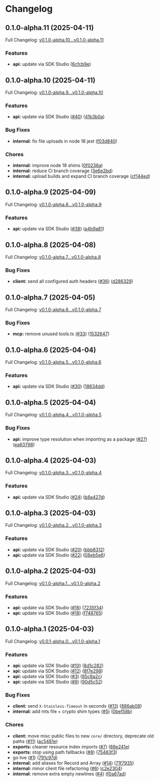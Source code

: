 # Changelog

## 0.1.0-alpha.11 (2025-04-11)

Full Changelog: [v0.1.0-alpha.10...v0.1.0-alpha.11](https://github.com/miriambudayr/stainless-test-prod-app/compare/v0.1.0-alpha.10...v0.1.0-alpha.11)

### Features

* **api:** update via SDK Studio ([6cfcb9e](https://github.com/miriambudayr/stainless-test-prod-app/commit/6cfcb9e747ad8ca283c56932fbdd185212fb155e))

## 0.1.0-alpha.10 (2025-04-11)

Full Changelog: [v0.1.0-alpha.9...v0.1.0-alpha.10](https://github.com/miriambudayr/stainless-test-prod-app/compare/v0.1.0-alpha.9...v0.1.0-alpha.10)

### Features

* **api:** update via SDK Studio ([#40](https://github.com/miriambudayr/stainless-test-prod-app/issues/40)) ([41b3b0a](https://github.com/miriambudayr/stainless-test-prod-app/commit/41b3b0a0246f857bf1e867bcf1b7c6eee38a89b0))


### Bug Fixes

* **internal:** fix file uploads in node 18 jest ([f03d840](https://github.com/miriambudayr/stainless-test-prod-app/commit/f03d8406518c7b2f7142d080087aec49096e82bd))


### Chores

* **internal:** improve node 18 shims ([0f0236a](https://github.com/miriambudayr/stainless-test-prod-app/commit/0f0236a3b8cb176edb670776f44fd92329a53b74))
* **internal:** reduce CI branch coverage ([3e6e2bd](https://github.com/miriambudayr/stainless-test-prod-app/commit/3e6e2bd5224af672a8ba78576e3ccd07b5776714))
* **internal:** upload builds and expand CI branch coverage ([cf144ed](https://github.com/miriambudayr/stainless-test-prod-app/commit/cf144ed3655107e746f851c1a5a91c15c301d600))

## 0.1.0-alpha.9 (2025-04-09)

Full Changelog: [v0.1.0-alpha.8...v0.1.0-alpha.9](https://github.com/miriambudayr/stainless-test-prod-app/compare/v0.1.0-alpha.8...v0.1.0-alpha.9)

### Features

* **api:** update via SDK Studio ([#38](https://github.com/miriambudayr/stainless-test-prod-app/issues/38)) ([a4b9a81](https://github.com/miriambudayr/stainless-test-prod-app/commit/a4b9a8149f275908d201518bce85a5ffef543e9e))

## 0.1.0-alpha.8 (2025-04-08)

Full Changelog: [v0.1.0-alpha.7...v0.1.0-alpha.8](https://github.com/miriambudayr/stainless-test-prod-app/compare/v0.1.0-alpha.7...v0.1.0-alpha.8)

### Bug Fixes

* **client:** send all configured auth headers ([#36](https://github.com/miriambudayr/stainless-test-prod-app/issues/36)) ([d286329](https://github.com/miriambudayr/stainless-test-prod-app/commit/d28632965e09dceb4007e2a0b959c91377cc7a97))

## 0.1.0-alpha.7 (2025-04-05)

Full Changelog: [v0.1.0-alpha.6...v0.1.0-alpha.7](https://github.com/miriambudayr/stainless-test-prod-app/compare/v0.1.0-alpha.6...v0.1.0-alpha.7)

### Bug Fixes

* **mcp:** remove unused tools.ts ([#33](https://github.com/miriambudayr/stainless-test-prod-app/issues/33)) ([1532647](https://github.com/miriambudayr/stainless-test-prod-app/commit/1532647163ec58df68128105a2d949c31b83d010))

## 0.1.0-alpha.6 (2025-04-04)

Full Changelog: [v0.1.0-alpha.5...v0.1.0-alpha.6](https://github.com/miriambudayr/stainless-test-prod-app/compare/v0.1.0-alpha.5...v0.1.0-alpha.6)

### Features

* **api:** update via SDK Studio ([#30](https://github.com/miriambudayr/stainless-test-prod-app/issues/30)) ([18634dd](https://github.com/miriambudayr/stainless-test-prod-app/commit/18634ddf0669df44fb48665aa5dc169b2a2a7526))

## 0.1.0-alpha.5 (2025-04-04)

Full Changelog: [v0.1.0-alpha.4...v0.1.0-alpha.5](https://github.com/miriambudayr/stainless-test-prod-app/compare/v0.1.0-alpha.4...v0.1.0-alpha.5)

### Bug Fixes

* **api:** improve type resolution when importing as a package ([#27](https://github.com/miriambudayr/stainless-test-prod-app/issues/27)) ([ea63798](https://github.com/miriambudayr/stainless-test-prod-app/commit/ea63798d5978d38768145c21873a735e0c57638e))

## 0.1.0-alpha.4 (2025-04-03)

Full Changelog: [v0.1.0-alpha.3...v0.1.0-alpha.4](https://github.com/miriambudayr/stainless-test-prod-app/compare/v0.1.0-alpha.3...v0.1.0-alpha.4)

### Features

* **api:** update via SDK Studio ([#24](https://github.com/miriambudayr/stainless-test-prod-app/issues/24)) ([b8a427d](https://github.com/miriambudayr/stainless-test-prod-app/commit/b8a427db1d1db8cd0f264e704e48871f72b9c549))

## 0.1.0-alpha.3 (2025-04-03)

Full Changelog: [v0.1.0-alpha.2...v0.1.0-alpha.3](https://github.com/miriambudayr/stainless-test-prod-app/compare/v0.1.0-alpha.2...v0.1.0-alpha.3)

### Features

* **api:** update via SDK Studio ([#20](https://github.com/miriambudayr/stainless-test-prod-app/issues/20)) ([bbb8312](https://github.com/miriambudayr/stainless-test-prod-app/commit/bbb8312bea32d630466d520c21064fd9f3e3188c))
* **api:** update via SDK Studio ([#22](https://github.com/miriambudayr/stainless-test-prod-app/issues/22)) ([08eb5e6](https://github.com/miriambudayr/stainless-test-prod-app/commit/08eb5e6db50a394f9d4c7014261e2f0a48c53a22))

## 0.1.0-alpha.2 (2025-04-03)

Full Changelog: [v0.1.0-alpha.1...v0.1.0-alpha.2](https://github.com/miriambudayr/stainless-test-prod-app/compare/v0.1.0-alpha.1...v0.1.0-alpha.2)

### Features

* **api:** update via SDK Studio ([#16](https://github.com/miriambudayr/stainless-test-prod-app/issues/16)) ([7235f34](https://github.com/miriambudayr/stainless-test-prod-app/commit/7235f340e8cfbeeb551e50e72ab0fed887380667))
* **api:** update via SDK Studio ([#18](https://github.com/miriambudayr/stainless-test-prod-app/issues/18)) ([f748765](https://github.com/miriambudayr/stainless-test-prod-app/commit/f7487657e67e3f50475bf9fe793f092de87da2a2))

## 0.1.0-alpha.1 (2025-04-03)

Full Changelog: [v0.0.1-alpha.0...v0.1.0-alpha.1](https://github.com/miriambudayr/stainless-test-prod-app/compare/v0.0.1-alpha.0...v0.1.0-alpha.1)

### Features

* **api:** update via SDK Studio ([#10](https://github.com/miriambudayr/stainless-test-prod-app/issues/10)) ([8d1c282](https://github.com/miriambudayr/stainless-test-prod-app/commit/8d1c28255d05d1b9e1a02bbc0983d6346460a72e))
* **api:** update via SDK Studio ([#12](https://github.com/miriambudayr/stainless-test-prod-app/issues/12)) ([8f7e298](https://github.com/miriambudayr/stainless-test-prod-app/commit/8f7e298dd69854824f7caac0430161f4c7c4fec0))
* **api:** update via SDK Studio ([#3](https://github.com/miriambudayr/stainless-test-prod-app/issues/3)) ([85c8a2c](https://github.com/miriambudayr/stainless-test-prod-app/commit/85c8a2c809c4a40f54c9b273a702f0d7b639ff2e))
* **api:** update via SDK Studio ([#9](https://github.com/miriambudayr/stainless-test-prod-app/issues/9)) ([90d5c52](https://github.com/miriambudayr/stainless-test-prod-app/commit/90d5c525fa6560724e4f3953f6892c2544b68f6d))


### Bug Fixes

* **client:** send `X-Stainless-Timeout` in seconds ([#13](https://github.com/miriambudayr/stainless-test-prod-app/issues/13)) ([886ab08](https://github.com/miriambudayr/stainless-test-prod-app/commit/886ab08f2232eca82d3a65f6dec0d4833dedfbab))
* **internal:** add mts file + crypto shim types ([#5](https://github.com/miriambudayr/stainless-test-prod-app/issues/5)) ([0bef58b](https://github.com/miriambudayr/stainless-test-prod-app/commit/0bef58b92159f389c46e17a3137cf2cf686e3414))


### Chores

* **client:** move misc public files to new `core/` directory, deprecate old paths ([#11](https://github.com/miriambudayr/stainless-test-prod-app/issues/11)) ([ac5481e](https://github.com/miriambudayr/stainless-test-prod-app/commit/ac5481eb07b527d769a0b25ec97f26f3b70489c3))
* **exports:** cleaner resource index imports ([#7](https://github.com/miriambudayr/stainless-test-prod-app/issues/7)) ([88e241e](https://github.com/miriambudayr/stainless-test-prod-app/commit/88e241ed813572bac7f24cecd380e16acc8f9c31))
* **exports:** stop using path fallbacks ([#8](https://github.com/miriambudayr/stainless-test-prod-app/issues/8)) ([75483f3](https://github.com/miriambudayr/stainless-test-prod-app/commit/75483f37e2f4e9b3fb54723b7228e2418e9e7302))
* go live ([#1](https://github.com/miriambudayr/stainless-test-prod-app/issues/1)) ([791c97d](https://github.com/miriambudayr/stainless-test-prod-app/commit/791c97df71948f928a7eae44c58bb06cda291dc5))
* **internal:** add aliases for Record and Array ([#14](https://github.com/miriambudayr/stainless-test-prod-app/issues/14)) ([71f7935](https://github.com/miriambudayr/stainless-test-prod-app/commit/71f7935afa022705909e7c1414f1ec71f9b505fe))
* **internal:** minor client file refactoring ([#6](https://github.com/miriambudayr/stainless-test-prod-app/issues/6)) ([c2e2304](https://github.com/miriambudayr/stainless-test-prod-app/commit/c2e2304c95af49b33aa9ae32bed8ce84a5ad0b69))
* **internal:** remove extra empty newlines ([#4](https://github.com/miriambudayr/stainless-test-prod-app/issues/4)) ([f0a67ad](https://github.com/miriambudayr/stainless-test-prod-app/commit/f0a67ad1dcfb5ac70b022fa3af345667fc9e9211))
